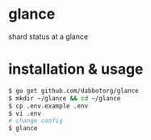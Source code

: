 # glance

shard status at a glance

# installation & usage

```sh
$ go get github.com/dabbotorg/glance
$ mkdir ~/glance && cd ~/glance
$ cp .env.example .env
$ vi .env
# change config
$ glance
```
